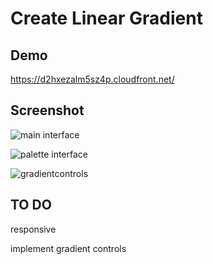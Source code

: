 # Create Linear Gradient

## Demo

https://d2hxezalm5sz4p.cloudfront.net/

## Screenshot
![main interface](https://user-images.githubusercontent.com/19554149/42659495-bcb62b32-8628-11e8-8164-3b2a0694d2f9.png)


![palette interface](https://user-images.githubusercontent.com/19554149/42659753-7e275318-8629-11e8-8b7f-b01f54b704cf.png)


![gradientcontrols](https://user-images.githubusercontent.com/19554149/42659738-73e41e90-8629-11e8-9771-530b143886ef.png)






## TO DO
responsive

implement gradient controls
